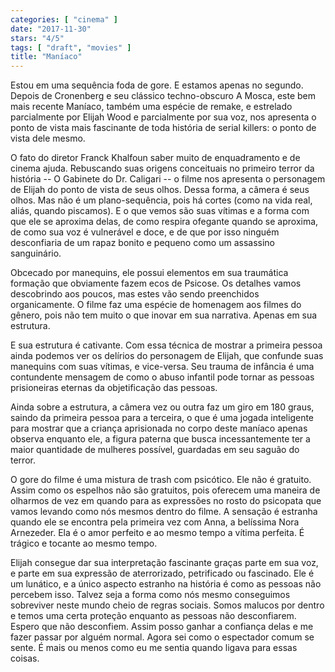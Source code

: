 ```yaml
---
categories: [ "cinema" ]
date: "2017-11-30"
stars: "4/5"
tags: [ "draft", "movies" ]
title: "Maníaco"
---
```

Estou em uma sequência foda de gore. E estamos apenas no segundo. Depois
de Cronenberg e seu clássico techno-obscuro A Mosca, este bem mais
recente Maníaco, também uma espécie de remake, e estrelado parcialmente
por Elijah Wood e parcialmente por sua voz, nos apresenta o ponto de
vista mais fascinante de toda história de serial killers: o ponto de
vista dele mesmo.

O fato do diretor Franck Khalfoun saber muito de enquadramento e de
cinema ajuda. Rebuscando suas origens conceituais no primeiro terror
da história -- O Gabinete do Dr. Caligari -- o filme nos apresenta o
personagem de Elijah do ponto de vista de seus olhos. Dessa forma, a
câmera é seus olhos. Mas não é um plano-sequência, pois há cortes
(como na vida real, aliás, quando piscamos). E o que vemos são suas
vítimas e a forma com que ele se aproxima delas, de como respira
ofegante quando se aproxima, de como sua voz é vulnerável e doce,
e de que por isso ninguém desconfiaria de um rapaz bonito e pequeno
como um assassino sanguinário.

Obcecado por manequins, ele possui elementos em sua traumática formação
que obviamente fazem ecos de Psicose. Os detalhes vamos descobrindo aos
poucos, mas estes vão sendo preenchidos organicamente. O filme faz uma
espécie de homenagem aos filmes do gênero, pois não tem muito o que
inovar em sua narrativa. Apenas em sua estrutura.

E sua estrutura é cativante. Com essa técnica de mostrar a primeira
pessoa ainda podemos ver os delírios do personagem de Elijah, que
confunde suas manequins com suas vítimas, e vice-versa. Seu trauma
de infância é uma contundente mensagem de como o abuso infantil pode
tornar as pessoas prisioneiras eternas da objetificação das pessoas.

Ainda sobre a estrutura, a câmera vez ou outra faz um giro em 180 graus,
saindo da primeira pessoa para a terceira, o que é uma jogada inteligente
para mostrar que a criança aprisionada no corpo deste maníaco apenas
observa enquanto ele, a figura paterna que busca incessantemente ter
a maior quantidade de mulheres possível, guardadas em seu saguão do
terror.

O gore do filme é uma mistura de trash com psicótico. Ele não é
gratuito. Assim como os espelhos não são gratuitos, pois oferecem
uma maneira de olharmos de vez em quando para as expressões no rosto
do psicopata que vamos levando como nós mesmos dentro do filme. A
sensação é estranha quando ele se encontra pela primeira vez com Anna,
a belíssima Nora Arnezeder. Ela é o amor perfeito e ao mesmo tempo a
vítima perfeita. É trágico e tocante ao mesmo tempo.

Elijah consegue dar sua interpretação fascinante graças parte em
sua voz, e parte em sua expressão de aterrorizado, petrificado ou
fascinado. Ele é um lunático, e a único aspecto estranho na história
é como as pessoas não percebem isso. Talvez seja a forma como nós
mesmo conseguimos sobreviver neste mundo cheio de regras sociais. Somos
malucos por dentro e temos uma certa proteção enquanto as pessoas não
desconfiarem. Espero que não desconfiem. Assim posso ganhar a confiança
delas e me fazer passar por alguém normal. Agora sei como o espectador
comum se sente. É mais ou menos como eu me sentia quando ligava para
essas coisas.
